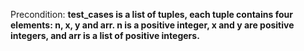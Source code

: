 Precondition: **test_cases is a list of tuples, each tuple contains four elements: n, x, y and arr. n is a positive integer, x and y are positive integers, and arr is a list of positive integers.**
